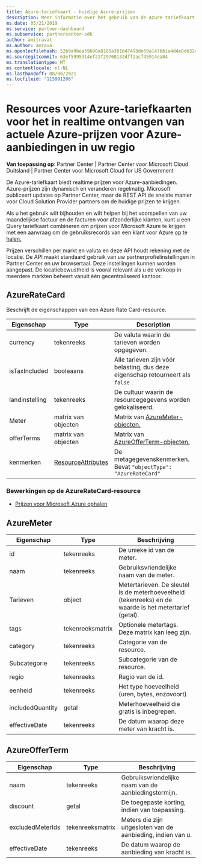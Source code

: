```yaml
---
title: Azure-tariefkaart - huidige Azure-prijzen
description: Meer informatie over het gebruik van de Azure-tariefkaart om realtime, actuele prijzen voor Azure-aanbiedingen in uw regio te krijgen. Azure Rate Card is toegankelijk via Partner Center REST API.
ms.date: 05/21/2019
ms.service: partner-dashboard
ms.subservice: partnercenter-sdk
author: amitravat
ms.author: amrava
ms.openlocfilehash: 52b9a9bea59690a8185a381647498de69a1476b1a4d4e8d632c5d13382776114
ms.sourcegitcommit: 63ef5995314ef22f29768132dff2acf45914ea84
ms.translationtype: MT
ms.contentlocale: nl-NL
ms.lasthandoff: 08/06/2021
ms.locfileid: "115991206"
---
```

# <a name="azure-rate-card-resources-to-get-real-time-current-azure-prices-on-azure-offers-in-your-region"></a>Resources voor Azure-tariefkaarten voor het in realtime ontvangen van actuele Azure-prijzen voor Azure-aanbiedingen in uw regio

**Van toepassing op**: Partner Center | Partner Center voor Microsoft Cloud Duitsland | Partner Center voor Microsoft Cloud for US Government

De Azure-tariefkaart biedt realtime prijzen voor Azure-aanbiedingen. Azure-prijzen zijn dynamisch en veranderen regelmatig. Microsoft publiceert updates op Partner Center, maar de REST API de snelste manier voor Cloud Solution Provider partners om de huidige prijzen te krijgen.

Als u het gebruik wilt bijhouden en wilt helpen bij het voorspellen van uw maandelijkse factuur en de facturen voor afzonderlijke klanten, kunt u een Query tariefkaart combineren om prijzen voor Microsoft Azure te krijgen met een aanvraag om de gebruiksrecords van een klant voor Azure [op](get-prices-for-microsoft-azure.md) te [halen.](get-a-customer-s-utilization-record-for-azure.md)

Prijzen verschillen per markt en valuta en deze API houdt rekening met de locatie. De API maakt standaard gebruik van uw partnerprofielinstellingen in Partner Center en uw browsertaal. Deze instellingen kunnen worden aangepast. De locatiebewustheid is vooral relevant als u de verkoop in meerdere markten beheert vanuit één gecentraliseerd kantoor.

## <a name="azureratecard"></a>AzureRateCard

Beschrijft de eigenschappen van een Azure Rate Card-resource.

| Eigenschap      | Type                                      | Description                                                       |
|---------------|-------------------------------------------|-------------------------------------------------------------------|
| currency      | tekenreeks                                    | De valuta waarin de tarieven worden opgegeven.                     |
| isTaxIncluded | booleaans                                   | Alle tarieven zijn vóór belasting, dus deze eigenschap retourneert als `false` . |
| landinstelling        | tekenreeks                                    | De cultuur waarin de resourcegegevens worden gelokaliseerd.       |
| Meter        | matrix van objecten                          | Matrix van [AzureMeter-objecten.](#azuremeter)                       |
| offerTerms    | matrix van objecten                          | Matrix van [AzureOfferTerm-objecten.](#azureofferterm)               |
| kenmerken    | [ResourceAttributes](utility-resources.md#resourceattributes) | De metagegevenskenmerken. Bevat `"objectType": "AzureRateCard"`   |

### <a name="operations-on-the-azureratecard-resource"></a>Bewerkingen op de AzureRateCard-resource

- [Prijzen voor Microsoft Azure ophalen](get-prices-for-microsoft-azure.md)

## <a name="azuremeter"></a>AzureMeter

| Eigenschap         | Type             | Beschrijving                                                                                   |
|------------------|------------------|-----------------------------------------------------------------------------------------------|
| id               | tekenreeks           | De unieke id van de meter.                                                                    |
| naam             | tekenreeks           | Gebruiksvriendelijke naam van de meter.                                                                   |
| Tarieven            | object           | Metertarieven. De sleutel is de meterhoeveelheid (tekenreeks) en de waarde is het metertarief (getal). |
| tags             | tekenreeksmatrix | Optionele metertags. Deze matrix kan leeg zijn.                                                 |
| category         | tekenreeks           | Categorie van de resource.                                                                     |
| Subcategorie      | tekenreeks           | Subcategorie van de resource.                                                                 |
| regio           | tekenreeks           | Regio van de id.                                                                             |
| eenheid             | tekenreeks           | Het type hoeveelheid (uren, bytes, enzovoort)                                                     |
| includedQuantity | getal           | Meterhoeveelheid die gratis is inbegrepen.                                               |
| effectiveDate    | tekenreeks           | De datum waarop deze meter van kracht is.                                                             |

## <a name="azureofferterm"></a>AzureOfferTerm

| Eigenschap         | Type             | Beschrijving                             |
|------------------|------------------|-----------------------------------------|
| naam             | tekenreeks           | Gebruiksvriendelijke naam van de aanbiedingstermijn.        |
| discount         | getal           | De toegepaste korting, indien van toepassing.           |
| excludedMeterIds | tekenreeksmatrix | Meters die zijn uitgesloten van de aanbieding, indien van u. |
| effectiveDate    | tekenreeks           | De datum waarop de aanbieding van kracht is.        |
